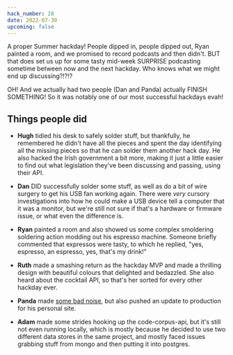 ```yaml
---
hack_number: 28
date: 2022-07-30
upcoming: false
---
```


A proper Summer hackday! People dipped in, people dipped out, Ryan painted a room, and we promised to record podcasts and then didn't. BUT that does set us up for some tasty mid-week SURPRISE podcasting sometime between now and the next hackday. Who knows what we might end up discussing?!?!?

OH! And we actually had two people (Dan and Panda) actually FINISH SOMETHING! So it was notably one of our most successful hackdays evah!

## Things people did

- **Hugh** tidied his desk to safely solder stuff, but thankfully, he remembered he didn't have all the pieces and spent the day identifying all the missing pieces so that he can solder them another hack day. He also hacked the Irish government a bit more, making it just a little easier to find out what legislation they've been discussing and passing, using their API.

- **Dan** DID successfully solder some stuff, as well as do a bit of wire surgery to get his USB fan working again. There were _very_ cursory investigations into how he could make a USB device tell a computer that it was a monitor, but we're still not sure if that's a hardware or firmware issue, or what even the difference is.

- **Ryan** painted a room and also showed us some complex smoldering soldering action modding out his espresso machine. Someone briefly commented that expressos were tasty, to which he replied, "yes, espresso, an espresso, yes, that's my drink!"

- **Ruth** made a smashing return as the hackday MVP and made a thrilling design with beautiful colours that delighted and bedazzled. She also heard about the cocktail API, so that's her sorted for every other hackday ever.

- **Panda** made [some bad noise](https://sound-degrades.ticklethepanda.dev/), but also pushed an update to production for his personal site.

- **Adam** made some strides hooking up the code-corpus-api, but it's still not even running locally, which is mostly because he decided to use two different data stores in the same project, and mostly faced issues grabbing stuff from mongo and then putting it into postgres.
